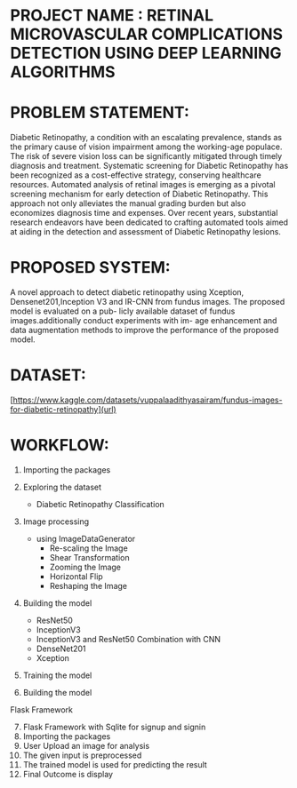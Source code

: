# PROJECT NAME :  RETINAL MICROVASCULAR COMPLICATIONS DETECTION USING DEEP LEARNING ALGORITHMS

# PROBLEM STATEMENT:
 Diabetic Retinopathy, a condition with an escalating prevalence, stands as the primary cause of vision impairment among the working-age populace. The risk of severe vision loss can be significantly mitigated through timely diagnosis and treatment. Systematic screening for Diabetic Retinopathy has been recognized as a cost-effective strategy, conserving healthcare resources. Automated analysis of retinal images is emerging as a pivotal screening mechanism for early detection of Diabetic Retinopathy. This approach not only alleviates the manual grading burden but also economizes diagnosis time and expenses. Over recent years, substantial research endeavors have been dedicated to crafting automated tools aimed at aiding in the detection and assessment of Diabetic Retinopathy lesions.

# PROPOSED SYSTEM: 
A novel approach to detect diabetic retinopathy using Xception, Densenet201,Inception V3 and IR-CNN from fundus images. The proposed model is evaluated on a pub- licly available dataset of fundus images.additionally conduct experiments with im- age enhancement and data augmentation methods to improve the performance of the proposed model.

# DATASET:
[https://www.kaggle.com/datasets/vuppalaadithyasairam/fundus-images-for-diabetic-retinopathy](url)
# WORKFLOW:
1. Importing the packages
2. Exploring the dataset 
	- Diabetic Retinopathy Classification
3. Image processing
	- using ImageDataGenerator
		- Re-scaling the Image
		- Shear Transformation
		- Zooming the Image
		- Horizontal Flip 
		- Reshaping the Image 
	
	
4. Building the model 
    - ResNet50
    - InceptionV3
    - InceptionV3 and ResNet50 Combination with CNN
    - DenseNet201
    - Xception
5. Training the model
6. Building the model 


Flask Framework
 
7. Flask Framework with Sqlite for signup and signin
8. Importing the packages
9. User Upload an image for analysis
10. The given input is preprocessed 
11. The trained model is used for predicting the result
12. Final Outcome is display
